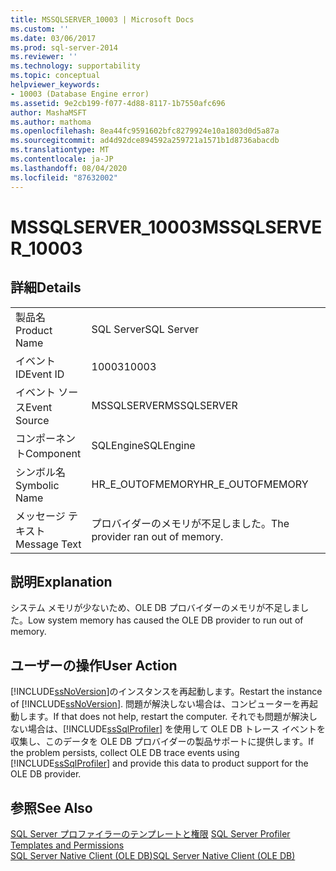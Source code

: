 ```yaml
---
title: MSSQLSERVER_10003 | Microsoft Docs
ms.custom: ''
ms.date: 03/06/2017
ms.prod: sql-server-2014
ms.reviewer: ''
ms.technology: supportability
ms.topic: conceptual
helpviewer_keywords:
- 10003 (Database Engine error)
ms.assetid: 9e2cb199-f077-4d88-8117-1b7550afc696
author: MashaMSFT
ms.author: mathoma
ms.openlocfilehash: 8ea44fc9591602bfc8279924e10a1803d0d5a87a
ms.sourcegitcommit: ad4d92dce894592a259721a1571b1d8736abacdb
ms.translationtype: MT
ms.contentlocale: ja-JP
ms.lasthandoff: 08/04/2020
ms.locfileid: "87632002"
---
```

# <a name="mssqlserver_10003"></a><span data-ttu-id="463ae-102">MSSQLSERVER_10003</span><span class="sxs-lookup"><span data-stu-id="463ae-102">MSSQLSERVER_10003</span></span>
    
## <a name="details"></a><span data-ttu-id="463ae-103">詳細</span><span class="sxs-lookup"><span data-stu-id="463ae-103">Details</span></span>  
  
|||  
|-|-|  
|<span data-ttu-id="463ae-104">製品名</span><span class="sxs-lookup"><span data-stu-id="463ae-104">Product Name</span></span>|<span data-ttu-id="463ae-105">SQL Server</span><span class="sxs-lookup"><span data-stu-id="463ae-105">SQL Server</span></span>|  
|<span data-ttu-id="463ae-106">イベント ID</span><span class="sxs-lookup"><span data-stu-id="463ae-106">Event ID</span></span>|<span data-ttu-id="463ae-107">10003</span><span class="sxs-lookup"><span data-stu-id="463ae-107">10003</span></span>|  
|<span data-ttu-id="463ae-108">イベント ソース</span><span class="sxs-lookup"><span data-stu-id="463ae-108">Event Source</span></span>|<span data-ttu-id="463ae-109">MSSQLSERVER</span><span class="sxs-lookup"><span data-stu-id="463ae-109">MSSQLSERVER</span></span>|  
|<span data-ttu-id="463ae-110">コンポーネント</span><span class="sxs-lookup"><span data-stu-id="463ae-110">Component</span></span>|<span data-ttu-id="463ae-111">SQLEngine</span><span class="sxs-lookup"><span data-stu-id="463ae-111">SQLEngine</span></span>|  
|<span data-ttu-id="463ae-112">シンボル名</span><span class="sxs-lookup"><span data-stu-id="463ae-112">Symbolic Name</span></span>|<span data-ttu-id="463ae-113">HR_E_OUTOFMEMORY</span><span class="sxs-lookup"><span data-stu-id="463ae-113">HR_E_OUTOFMEMORY</span></span>|  
|<span data-ttu-id="463ae-114">メッセージ テキスト</span><span class="sxs-lookup"><span data-stu-id="463ae-114">Message Text</span></span>|<span data-ttu-id="463ae-115">プロバイダーのメモリが不足しました。</span><span class="sxs-lookup"><span data-stu-id="463ae-115">The provider ran out of memory.</span></span>|  
  
## <a name="explanation"></a><span data-ttu-id="463ae-116">説明</span><span class="sxs-lookup"><span data-stu-id="463ae-116">Explanation</span></span>  
 <span data-ttu-id="463ae-117">システム メモリが少ないため、OLE DB プロバイダーのメモリが不足しました。</span><span class="sxs-lookup"><span data-stu-id="463ae-117">Low system memory has caused the OLE DB provider to run out of memory.</span></span>  
  
## <a name="user-action"></a><span data-ttu-id="463ae-118">ユーザーの操作</span><span class="sxs-lookup"><span data-stu-id="463ae-118">User Action</span></span>  
 <span data-ttu-id="463ae-119">[!INCLUDE[ssNoVersion](../../includes/ssnoversion-md.md)]のインスタンスを再起動します。</span><span class="sxs-lookup"><span data-stu-id="463ae-119">Restart the instance of [!INCLUDE[ssNoVersion](../../includes/ssnoversion-md.md)].</span></span> <span data-ttu-id="463ae-120">問題が解決しない場合は、コンピューターを再起動します。</span><span class="sxs-lookup"><span data-stu-id="463ae-120">If that does not help, restart the computer.</span></span> <span data-ttu-id="463ae-121">それでも問題が解決しない場合は、[!INCLUDE[ssSqlProfiler](../../includes/sssqlprofiler-md.md)] を使用して OLE DB トレース イベントを収集し、このデータを OLE DB プロバイダーの製品サポートに提供します。</span><span class="sxs-lookup"><span data-stu-id="463ae-121">If the problem persists, collect OLE DB trace events using [!INCLUDE[ssSqlProfiler](../../includes/sssqlprofiler-md.md)] and provide this data to product support for the OLE DB provider.</span></span>  
  
## <a name="see-also"></a><span data-ttu-id="463ae-122">参照</span><span class="sxs-lookup"><span data-stu-id="463ae-122">See Also</span></span>  
 <span data-ttu-id="463ae-123">[SQL Server プロファイラーのテンプレートと権限](../../tools/sql-server-profiler/sql-server-profiler-templates-and-permissions.md) </span><span class="sxs-lookup"><span data-stu-id="463ae-123">[SQL Server Profiler Templates and Permissions](../../tools/sql-server-profiler/sql-server-profiler-templates-and-permissions.md) </span></span>  
 [<span data-ttu-id="463ae-124">SQL Server Native Client &#40;OLE DB&#41;</span><span class="sxs-lookup"><span data-stu-id="463ae-124">SQL Server Native Client &#40;OLE DB&#41;</span></span>](../native-client/ole-db/sql-server-native-client-ole-db.md)  
  
  
